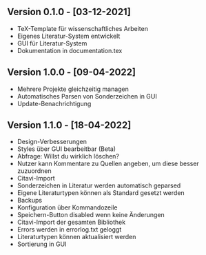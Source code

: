 ## Version 0.1.0 - [03-12-2021]
- TeX-Template für wissenschaftliches Arbeiten
- Eigenes Literatur-System entwickelt
- GUI für Literatur-System
- Dokumentation in documentation.tex

## Version 1.0.0 - [09-04-2022]
- Mehrere Projekte gleichzeitig managen
- Automatisches Parsen von Sonderzeichen in GUI
- Update-Benachrichtigung

## Version 1.1.0 - [18-04-2022]
- Design-Verbesserungen
- Styles über GUI bearbeitbar (Beta)
- Abfrage: Willst du wirklich löschen?
- Nutzer kann Kommentare zu Quellen angeben, um diese besser zuzuordnen
- Citavi-Import
- Sonderzeichen in Literatur werden automatisch geparsed
- Eigene Literaturtypen können als Standard gesetzt werden
- Backups
- Konfiguration über Kommandozeile
- Speichern-Button disabled wenn keine Änderungen
- Citavi-Import der gesamten Bibliothek
- Errors werden in errorlog.txt geloggt
- Literaturtypen können aktualisiert werden
- Sortierung in GUI
